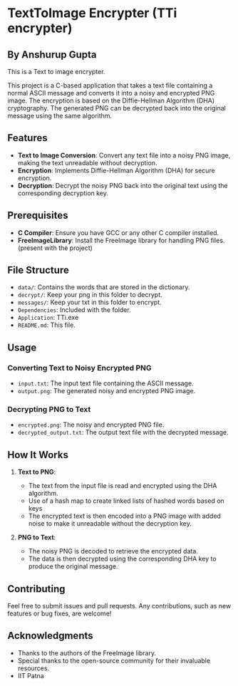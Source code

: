 # TextToImage Encrypter (TTi encrypter)
## By Anshurup Gupta

This is a Text to image encrypter.

This project is a C-based application that takes a text file containing a normal ASCII message and converts it into a noisy and encrypted PNG image. The encryption is based on the Diffie-Hellman Algorithm (DHA) cryptography. The generated PNG can be decrypted back into the original message using the same algorithm.

## Features

- **Text to Image Conversion**: Convert any text file into a noisy PNG image, making the text unreadable without decryption.
- **Encryption**: Implements Diffie-Hellman Algorithm (DHA) for secure encryption.
- **Decryption**: Decrypt the noisy PNG back into the original text using the corresponding decryption key.

## Prerequisites

- **C Compiler**: Ensure you have GCC or any other C compiler installed.
- **FreeImageLibrary**: Install the FreeImage library for handling PNG files. (present with the project)

## File Structure

- `data/`: Contains the words that are stored in the dictionary.
- `decrypt/`: Keep your png in this folder to decrypt.
- `messages/`: Keep your txt in this folder to encrypt.
- `Dependencies`: Included with the folder.
- `Application`: TTi.exe
- `README.md`: This file.

## Usage

### Converting Text to Noisy Encrypted PNG
- `input.txt`: The input text file containing the ASCII message.
- `output.png`: The generated noisy and encrypted PNG image.

### Decrypting PNG to Text
- `encrypted.png`: The noisy and encrypted PNG file.
- `decrypted_output.txt`: The output text file with the decrypted message.

## How It Works

1. **Text to PNG**:
   - The text from the input file is read and encrypted using the DHA algorithm.
   - Use of a hash map to create linked lists of hashed words based on keys
   - The encrypted text is then encoded into a PNG image with added noise to make it unreadable without the decryption key.

2. **PNG to Text**:
   - The noisy PNG is decoded to retrieve the encrypted data.
   - The data is then decrypted using the corresponding DHA key to produce the original message.

## Contributing

Feel free to submit issues and pull requests. Any contributions, such as new features or bug fixes, are welcome!

## Acknowledgments

- Thanks to the authors of the FreeImage library.
- Special thanks to the open-source community for their invaluable resources.
- IIT Patna
